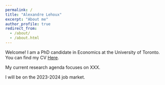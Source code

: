 ```yaml
---
permalink: /
title: "Alexandre Lehoux"
excerpt: "About me"
author_profile: true
redirect_from: 
  - /about/
  - /about.html
---
```


Welcome!  I am a PhD candidate in Economics at the University of Toronto. You can find my CV [Here](). 

My current research agenda focuses on XXX. 

I will be on the 2023-2024 job market.
